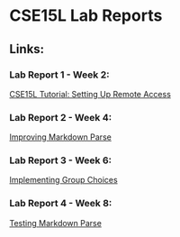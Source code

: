 # CSE15L Lab Reports

## Links:
### Lab Report 1 - Week 2:
[CSE15L Tutorial: Setting Up Remote Access
](https://cbaeucsd.github.io/CSE15L-Lab-Reports/lab-report-1-week-2.html)
### Lab Report 2 - Week 4:
[Improving Markdown Parse
](https://cbaeucsd.github.io/CSE15L-Lab-Reports/lab-report-2-week-4.html)
### Lab Report 3 - Week 6:
[Implementing Group Choices
](https://cbaeucsd.github.io/CSE15L-Lab-Reports/lab-report-3-week-6.html)
### Lab Report 4 - Week 8:
[Testing Markdown Parse
](https://cbaeucsd.github.io/CSE15L-Lab-Reports/lab-report-4-week-8.html)
